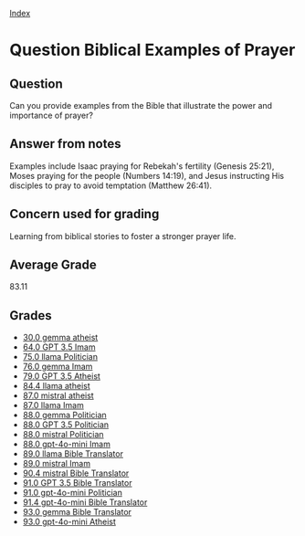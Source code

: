 
[Index](../../index.md)
# Question Biblical Examples of Prayer
## Question
Can you provide examples from the Bible that illustrate the power and importance of prayer?

## Answer from notes
Examples include Isaac praying for Rebekah's fertility (Genesis 25:21), Moses praying for the people (Numbers 14:19), and Jesus instructing His disciples to pray to avoid temptation (Matthew 26:41).

## Concern used for grading
Learning from biblical stories to foster a stronger prayer life.

## Average Grade
83.11

## Grades
 * [30.0 gemma atheist](../answers/gemma_atheist/Biblical_Examples_of_Prayer.md)
 * [64.0 GPT 3.5 Imam](../answers/GPT_3.5_Imam/Biblical_Examples_of_Prayer.md)
 * [75.0 llama Politician](../answers/llama_Politician/Biblical_Examples_of_Prayer.md)
 * [76.0 gemma Imam](../answers/gemma_Imam/Biblical_Examples_of_Prayer.md)
 * [79.0 GPT 3.5 Atheist](../answers/GPT_3.5_Atheist/Biblical_Examples_of_Prayer.md)
 * [84.4 llama atheist](../answers/llama_atheist/Biblical_Examples_of_Prayer.md)
 * [87.0 mistral atheist](../answers/mistral_atheist/Biblical_Examples_of_Prayer.md)
 * [87.0 llama Imam](../answers/llama_Imam/Biblical_Examples_of_Prayer.md)
 * [88.0 gemma Politician](../answers/gemma_Politician/Biblical_Examples_of_Prayer.md)
 * [88.0 GPT 3.5 Politician](../answers/GPT_3.5_Politician/Biblical_Examples_of_Prayer.md)
 * [88.0 mistral Politician](../answers/mistral_Politician/Biblical_Examples_of_Prayer.md)
 * [88.0 gpt-4o-mini Imam](../answers/gpt-4o-mini_Imam/Biblical_Examples_of_Prayer.md)
 * [89.0 llama Bible Translator](../answers/llama_Bible_Translator/Biblical_Examples_of_Prayer.md)
 * [89.0 mistral Imam](../answers/mistral_Imam/Biblical_Examples_of_Prayer.md)
 * [90.4 mistral Bible Translator](../answers/mistral_Bible_Translator/Biblical_Examples_of_Prayer.md)
 * [91.0 GPT 3.5 Bible Translator](../answers/GPT_3.5_Bible_Translator/Biblical_Examples_of_Prayer.md)
 * [91.0 gpt-4o-mini Politician](../answers/gpt-4o-mini_Politician/Biblical_Examples_of_Prayer.md)
 * [91.4 gpt-4o-mini Bible Translator](../answers/gpt-4o-mini_Bible_Translator/Biblical_Examples_of_Prayer.md)
 * [93.0 gemma Bible Translator](../answers/gemma_Bible_Translator/Biblical_Examples_of_Prayer.md)
 * [93.0 gpt-4o-mini Atheist](../answers/gpt-4o-mini_Atheist/Biblical_Examples_of_Prayer.md)
